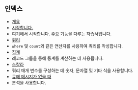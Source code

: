 
## 인덱스

- [개요](../articles/application-insights/app-analytics.md)
- [시작합니다.](../articles/application-insights/app-analytics-tour.md)
 - 여기에서 시작합니다. 주요 기능을 다루는 자습서입니다.
- [쿼리](../articles/application-insights/app-analytics-queries.md)
 - `where` 및 `count`와 같은 연산자를 사용하여 쿼리를 작성합니다.
- [집계](../articles/application-insights/app-analytics-aggregations.md)
 - 레코드 그룹을 통해 통계를 계산하는 데 사용됩니다.
- [스칼라](../articles/application-insights/app-analytics-scalars.md)
 - 쿼리 매개 변수를 구성하는 데 숫자, 문자열 및 기타 식을 사용합니다.
- [큐에 메시지가 없을 때](../articles/application-insights/app-analytics-using.md)
 - 분석을 사용합니다.

<!---HONumber=AcomDC_0330_2016-->